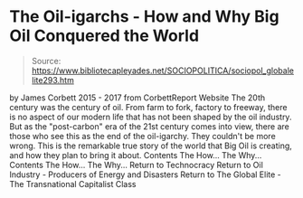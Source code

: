 # The Oil-igarchs - How and Why Big Oil Conquered the World

> Source: https://www.bibliotecapleyades.net/SOCIOPOLITICA/sociopol_globalelite293.htm

by James Corbett
2015 - 2017
from CorbettReport Website
The 20th century was the century of oil.
From farm to fork, factory to freeway,
there is no aspect of our modern life
that has not been shaped by the oil industry.
But as the "post-carbon" era of the 21st century comes into view,
there are those who see this as the end of the oil-igarchy.
They couldn't be more wrong.
This is the remarkable true story
of the world that Big Oil is creating,
and how they plan to bring it about.
Contents The How... The Why...
Contents
The How...
The Why...
Return to Technocracy
Return to Oil Industry - Producers of Energy and Disasters
Return to The Global Elite - The Transnational Capitalist Class
